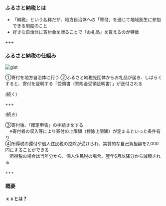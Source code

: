 ### ふるさと納税とは
- 「納税」という名称だが、地方自治体への「寄付」を通じて地域創生に参加できる制度のこと
- 好きな自治体に寄付金を贈ることで「お礼品」を貰えるのが特徴</PRE>

+++

### ふるさと納税の仕組み

![gist](https://github.com/toyokatsu/myslide/edit/master/furusatonouzei/gaiyouzu.jpg)

①寄付を地方自治体に行う
②ふるさと納税先団体からお礼品が届き、しばらくすると、寄付を証明する「受領書（寄附金受領証明書）」が送付される

<P>(続く)

+++

(続き)<P>
③寄付後、「確定申告」の手続きをする<br>　※寄付者の収入等により寄付の上限額（控除上限額）が定まるといった条件有り<br>
④所得税の還付や個人住民税の控除が受けられ、実質的な自己負担額を2,000円にすることができる<br>　所得税の場合は当年分から、個人住民税の場合、翌年6月以降分から減額される

+++

### 概要
#### ｘｘとは？
